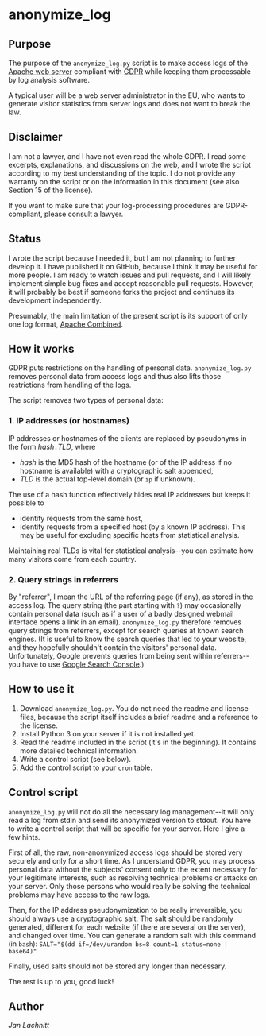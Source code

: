 # anonymize_log

## Purpose

The purpose of the `anonymize_log.py` script is to make access logs of the
[Apache web server](https://httpd.apache.org/) compliant with
[GDPR](https://eur-lex.europa.eu/eli/reg/2016/679/oj) while keeping them
processable by log analysis software.

A typical user will be a web server administrator in the EU, who wants to
generate visitor statistics from server logs and does not want to break the
law.

## Disclaimer

I am not a lawyer, and I have not even read the whole GDPR. I read some
excerpts, explanations, and discussions on the web, and I wrote the script
according to my best understanding of the topic. I do not provide any warranty
on the script or on the information in this document (see also Section 15 of
the license).

If you want to make sure that your log-processing procedures are
GDPR-compliant, please consult a lawyer.

## Status

I wrote the script because I needed it, but I am not planning to further
develop it. I have published it on GitHub, because I think it may be useful for
more people. I am ready to watch issues and pull requests, and I will likely
implement simple bug fixes and accept reasonable pull requests. However, it
will probably be best if someone forks the project and continues its
development independently.

Presumably, the main limitation of the present script is its support of only
one log format, [Apache
Combined](https://httpd.apache.org/docs/1.3/logs.html#combined).

## How it works

GDPR puts restrictions on the handling of personal data. `anonymize_log.py`
removes personal data from access logs and thus also lifts those restrictions
from handling of the logs.

The script removes two types of personal data:

### 1. IP addresses (or hostnames)

IP addresses or hostnames of the clients are replaced by pseudonyms in the form
_hash_`.`_TLD_, where

* _hash_ is the MD5 hash of the hostname (or of the IP address if no hostname
  is available) with a cryptographic salt appended,
* _TLD_ is the actual top-level domain (or `ip` if unknown).

The use of a hash function effectively hides real IP addresses but keeps it
possible to

* identify requests from the same host,
* identify requests from a specified host (by a known IP address). This may be
  useful for excluding specific hosts from statistical analysis.

Maintaining real TLDs is vital for statistical analysis--you can estimate how
many visitors come from each country.

### 2. Query strings in referrers

By "referrer", I mean the URL of the referring page (if any), as stored in the
access log. The query string (the part starting with `?`) may occasionally
contain personal data (such as if a user of a badly designed webmail interface
opens a link in an email). `anonymize_log.py` therefore removes query strings
from referrers, except for search queries at known search engines. (It is
useful to know the search queries that led to your website, and they hopefully
shouldn't contain the visitors' personal data. Unfortunately, Google prevents
queries from being sent within referrers--you have to use [Google Search
Console](https://search.google.com/search-console/about).)

## How to use it

1. Download `anonymize_log.py`. You do not need the readme and license files,
   because the script itself includes a brief readme and a reference to the
   license.
2. Install Python 3 on your server if it is not installed yet.
3. Read the readme included in the script (it's in the beginning). It contains
   more detailed technical information.
4. Write a control script (see below).
5. Add the control script to your `cron` table.

## Control script

`anonymize_log.py` will not do all the necessary log management--it will only
read a log from stdin and send its anonymized version to stdout. You have to
write a control script that will be specific for your server. Here I give a few
hints.

First of all, the raw, non-anonymized access logs should be stored very
securely and only for a short time. As I understand GDPR, you may process
personal data without the subjects' consent only to the extent necessary for
your legitimate interests, such as resolving technical problems or attacks on
your server. Only those persons who would really be solving the technical
problems may have access to the raw logs.

Then, for the IP address pseudonymization to be really irreversible, you should
always use a cryptographic salt. The salt should be randomly generated,
different for each website (if there are several on the server), and changed
over time. You can generate a random salt with this command (in `bash`):
`SALT="$(dd if=/dev/urandom bs=8 count=1 status=none | base64)"`

Finally, used salts should not be stored any longer than necessary.

The rest is up to you, good luck!

## Author

_Jan Lachnitt_
